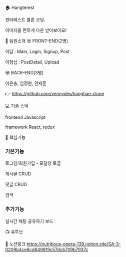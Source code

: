 🏠 Hangterest

핀터레스트 클론 코딩.

이미지를 편하게 다운 받아보아요!

💁 팀원소개
😍 FRONT-END(2명)

이담 : Main, Login, Signup, Post

이형섭 : PostDetail, Upload

😎 BACK-END(3명)

이은총, 임정현, 안재훈

👉 https://github.com/vennydev/hanghae-clone

💻 기술 스택

frontend
Javascript

framework
React, redux

💫 핵심기능

### 기본기능

로그인/회원가입 - 모달창 토글

게시글 CRUD

댓글 CRUD

검색

### 추가기능

실시간 채팅
공유하기
보드

📺 유투브

🌼 노션링크
https://nutritious-opera-139.notion.site/SA-3-0209b4ce6cd8498f9c57dcb709b7937c
